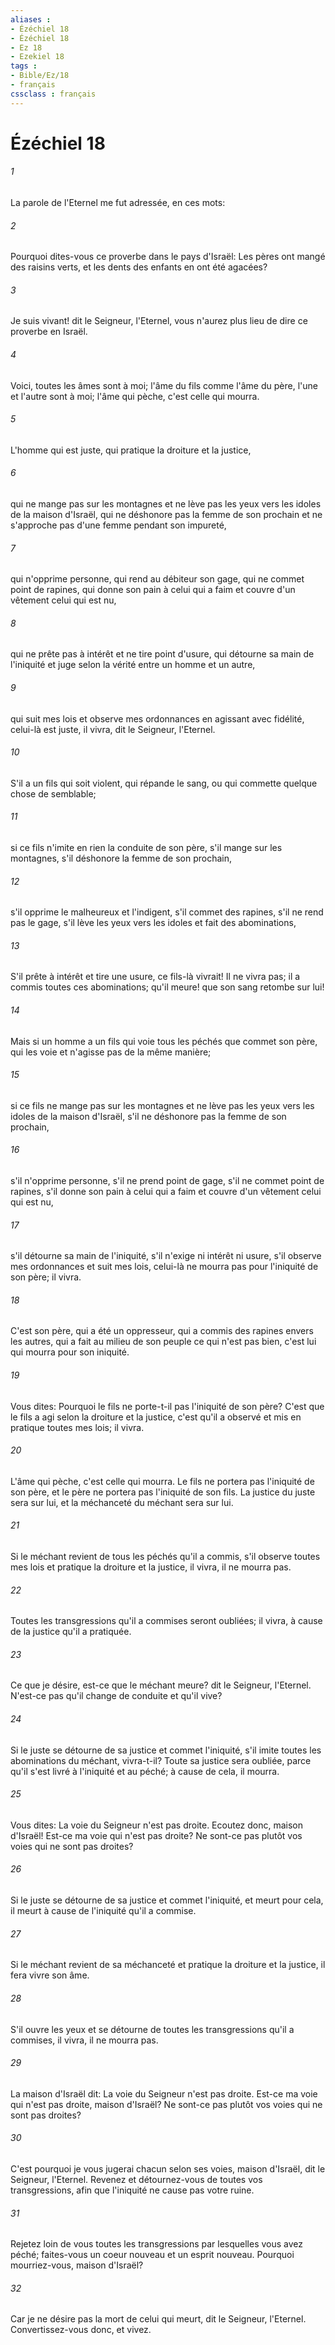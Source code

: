 ```yaml
---
aliases : 
- Ézéchiel 18
- Ézéchiel 18
- Ez 18
- Ezekiel 18
tags : 
- Bible/Ez/18
- français
cssclass : français
---
```


# Ézéchiel 18

###### 1
La parole de l'Eternel me fut adressée, en ces mots:
###### 2
Pourquoi dites-vous ce proverbe dans le pays d'Israël: Les pères ont mangé des raisins verts, et les dents des enfants en ont été agacées?
###### 3
Je suis vivant! dit le Seigneur, l'Eternel, vous n'aurez plus lieu de dire ce proverbe en Israël.
###### 4
Voici, toutes les âmes sont à moi; l'âme du fils comme l'âme du père, l'une et l'autre sont à moi; l'âme qui pèche, c'est celle qui mourra.
###### 5
L'homme qui est juste, qui pratique la droiture et la justice,
###### 6
qui ne mange pas sur les montagnes et ne lève pas les yeux vers les idoles de la maison d'Israël, qui ne déshonore pas la femme de son prochain et ne s'approche pas d'une femme pendant son impureté,
###### 7
qui n'opprime personne, qui rend au débiteur son gage, qui ne commet point de rapines, qui donne son pain à celui qui a faim et couvre d'un vêtement celui qui est nu,
###### 8
qui ne prête pas à intérêt et ne tire point d'usure, qui détourne sa main de l'iniquité et juge selon la vérité entre un homme et un autre,
###### 9
qui suit mes lois et observe mes ordonnances en agissant avec fidélité, celui-là est juste, il vivra, dit le Seigneur, l'Eternel.
###### 10
S'il a un fils qui soit violent, qui répande le sang, ou qui commette quelque chose de semblable;
###### 11
si ce fils n'imite en rien la conduite de son père, s'il mange sur les montagnes, s'il déshonore la femme de son prochain,
###### 12
s'il opprime le malheureux et l'indigent, s'il commet des rapines, s'il ne rend pas le gage, s'il lève les yeux vers les idoles et fait des abominations,
###### 13
S'il prête à intérêt et tire une usure, ce fils-là vivrait! Il ne vivra pas; il a commis toutes ces abominations; qu'il meure! que son sang retombe sur lui!
###### 14
Mais si un homme a un fils qui voie tous les péchés que commet son père, qui les voie et n'agisse pas de la même manière;
###### 15
si ce fils ne mange pas sur les montagnes et ne lève pas les yeux vers les idoles de la maison d'Israël, s'il ne déshonore pas la femme de son prochain,
###### 16
s'il n'opprime personne, s'il ne prend point de gage, s'il ne commet point de rapines, s'il donne son pain à celui qui a faim et couvre d'un vêtement celui qui est nu,
###### 17
s'il détourne sa main de l'iniquité, s'il n'exige ni intérêt ni usure, s'il observe mes ordonnances et suit mes lois, celui-là ne mourra pas pour l'iniquité de son père; il vivra.
###### 18
C'est son père, qui a été un oppresseur, qui a commis des rapines envers les autres, qui a fait au milieu de son peuple ce qui n'est pas bien, c'est lui qui mourra pour son iniquité.
###### 19
Vous dites: Pourquoi le fils ne porte-t-il pas l'iniquité de son père? C'est que le fils a agi selon la droiture et la justice, c'est qu'il a observé et mis en pratique toutes mes lois; il vivra.
###### 20
L'âme qui pèche, c'est celle qui mourra. Le fils ne portera pas l'iniquité de son père, et le père ne portera pas l'iniquité de son fils. La justice du juste sera sur lui, et la méchanceté du méchant sera sur lui.
###### 21
Si le méchant revient de tous les péchés qu'il a commis, s'il observe toutes mes lois et pratique la droiture et la justice, il vivra, il ne mourra pas.
###### 22
Toutes les transgressions qu'il a commises seront oubliées; il vivra, à cause de la justice qu'il a pratiquée.
###### 23
Ce que je désire, est-ce que le méchant meure? dit le Seigneur, l'Eternel. N'est-ce pas qu'il change de conduite et qu'il vive?
###### 24
Si le juste se détourne de sa justice et commet l'iniquité, s'il imite toutes les abominations du méchant, vivra-t-il? Toute sa justice sera oubliée, parce qu'il s'est livré à l'iniquité et au péché; à cause de cela, il mourra.
###### 25
Vous dites: La voie du Seigneur n'est pas droite. Ecoutez donc, maison d'Israël! Est-ce ma voie qui n'est pas droite? Ne sont-ce pas plutôt vos voies qui ne sont pas droites?
###### 26
Si le juste se détourne de sa justice et commet l'iniquité, et meurt pour cela, il meurt à cause de l'iniquité qu'il a commise.
###### 27
Si le méchant revient de sa méchanceté et pratique la droiture et la justice, il fera vivre son âme.
###### 28
S'il ouvre les yeux et se détourne de toutes les transgressions qu'il a commises, il vivra, il ne mourra pas.
###### 29
La maison d'Israël dit: La voie du Seigneur n'est pas droite. Est-ce ma voie qui n'est pas droite, maison d'Israël? Ne sont-ce pas plutôt vos voies qui ne sont pas droites?
###### 30
C'est pourquoi je vous jugerai chacun selon ses voies, maison d'Israël, dit le Seigneur, l'Eternel. Revenez et détournez-vous de toutes vos transgressions, afin que l'iniquité ne cause pas votre ruine.
###### 31
Rejetez loin de vous toutes les transgressions par lesquelles vous avez péché; faites-vous un coeur nouveau et un esprit nouveau. Pourquoi mourriez-vous, maison d'Israël?
###### 32
Car je ne désire pas la mort de celui qui meurt, dit le Seigneur, l'Eternel. Convertissez-vous donc, et vivez.
